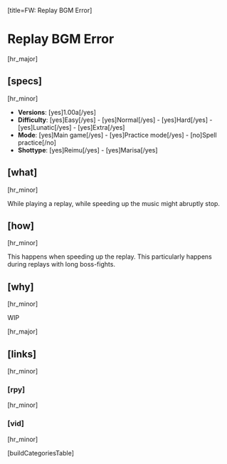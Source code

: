 [title=FW: Replay BGM Error]
# Replay BGM Error
[hr_major]

## [specs]  
[hr_minor]

* **Versions**: [yes]1.00a[/yes]
* **Difficulty**: [yes]Easy[/yes] - [yes]Normal[/yes] - [yes]Hard[/yes] - [yes]Lunatic[/yes] - [yes]Extra[/yes]
* **Mode**: [yes]Main game[/yes] - [yes]Practice mode[/yes] - [no]Spell practice[/no]  
* **Shottype**: [yes]Reimu[/yes] - [yes]Marisa[/yes]

## [what]
[hr_minor]

While playing a replay, while speeding up the music might abruptly stop.

## [how]
[hr_minor]

This happens when speeding up the replay. This particularly happens during replays with long boss-fights.

## [why]
[hr_minor]

WIP

[hr_major]
## [links]
[hr_minor]
### [rpy]
[hr_minor]

### [vid]
[hr_minor]


[buildCategoriesTable]